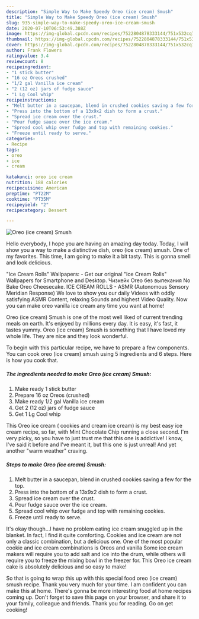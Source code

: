 ```yaml
---
description: "Simple Way to Make Speedy Oreo (ice cream) Smush"
title: "Simple Way to Make Speedy Oreo (ice cream) Smush"
slug: 935-simple-way-to-make-speedy-oreo-ice-cream-smush
date: 2020-07-10T06:53:49.388Z
image: https://img-global.cpcdn.com/recipes/7522804878333144/751x532cq70/oreo-ice-cream-smush-recipe-main-photo.jpg
thumbnail: https://img-global.cpcdn.com/recipes/7522804878333144/751x532cq70/oreo-ice-cream-smush-recipe-main-photo.jpg
cover: https://img-global.cpcdn.com/recipes/7522804878333144/751x532cq70/oreo-ice-cream-smush-recipe-main-photo.jpg
author: Frank Flowers
ratingvalue: 3.4
reviewcount: 8
recipeingredient:
- "1 stick butter"
- "16 oz Oreos crushed"
- "1/2 gal Vanilla ice cream"
- "2 (12 oz) jars of fudge sauce"
- "1 Lg Cool whip"
recipeinstructions:
- "Melt butter in a saucepan, blend in crushed cookies saving a few for the top."
- "Press into the bottom of a 13x9x2 dish to form a crust."
- "Spread ice cream over the crust."
- "Pour fudge sauce over the ice cream."
- "Spread cool whip over fudge and top with remaining cookies."
- "Freeze until ready to serve."
categories:
- Recipe
tags:
- oreo
- ice
- cream

katakunci: oreo ice cream 
nutrition: 188 calories
recipecuisine: American
preptime: "PT22M"
cooktime: "PT35M"
recipeyield: "2"
recipecategory: Dessert

---
```



![Oreo (ice cream) Smush](https://img-global.cpcdn.com/recipes/7522804878333144/751x532cq70/oreo-ice-cream-smush-recipe-main-photo.jpg)

Hello everybody, I hope you are having an amazing day today. Today, I will show you a way to make a distinctive dish, oreo (ice cream) smush. One of my favorites. This time, I am going to make it a bit tasty. This is gonna smell and look delicious.

&#34;Ice Cream Rolls&#34; Wallpapers: - Get our original &#34;Ice Cream Rolls&#34; Wallpapers for Smartphone and Desktop. Чизкейк Oreo без выпекания No Bake Oreo Cheesecake. ICE CREAM ROLLS - ASMR (Autonomous Sensory Meridian Response) We love to show you our daily Videos with oddly satisfying ASMR Content, relaxing Sounds and highest Video Quality. Now you can make oreo vanilla ice cream any time you want at home!

Oreo (ice cream) Smush is one of the most well liked of current trending meals on earth. It's enjoyed by millions every day. It is easy, it's fast, it tastes yummy. Oreo (ice cream) Smush is something that I have loved my whole life. They are nice and they look wonderful.


To begin with this particular recipe, we have to prepare a few components. You can cook oreo (ice cream) smush using 5 ingredients and 6 steps. Here is how you cook that.

<!--inarticleads1-->

##### The ingredients needed to make Oreo (ice cream) Smush:

1. Make ready 1 stick butter
1. Prepare 16 oz Oreos (crushed)
1. Make ready 1/2 gal Vanilla ice cream
1. Get 2 (12 oz) jars of fudge sauce
1. Get 1 Lg Cool whip


This Oreo ice cream ( cookies and cream ice cream) is my best easy ice cream recipe, so far, with Mint Chocolate Chip running a close second. I&#39;m very picky, so you have to just trust me that this one is addictive! I know, I&#39;ve said it before and I&#39;ve meant it, but this one is just unreal! And yet another &#34;warm weather&#34; craving. 

<!--inarticleads2-->

##### Steps to make Oreo (ice cream) Smush:

1. Melt butter in a saucepan, blend in crushed cookies saving a few for the top.
1. Press into the bottom of a 13x9x2 dish to form a crust.
1. Spread ice cream over the crust.
1. Pour fudge sauce over the ice cream.
1. Spread cool whip over fudge and top with remaining cookies.
1. Freeze until ready to serve.


It&#39;s okay though…I have no problem eating ice cream snuggled up in the blanket. In fact, I find it quite comforting. Cookies and ice cream are not only a classic combination, but a delicious one. One of the most popular cookie and ice cream combinations is Oreos and vanilla Some ice cream makers will require you to add salt and ice into the drum, while others will require you to freeze the mixing bowl in the freezer for. This Oreo ice cream cake is absolutely delicious and so easy to make! 

So that is going to wrap this up with this special food oreo (ice cream) smush recipe. Thank you very much for your time. I am confident you can make this at home. There's gonna be more interesting food at home recipes coming up. Don't forget to save this page on your browser, and share it to your family, colleague and friends. Thank you for reading. Go on get cooking!
